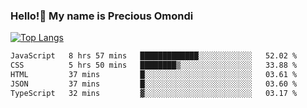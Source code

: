 ### Hello!👋 My name is Precious Omondi 

[![Top Langs](https://github-readme-stats.vercel.app/api/top-langs/?username=Presho99&langs_count=8&theme=dark)](https://github.com/Presho99/github-readme-stats)



<!--START_SECTION:waka-->

```txt
JavaScript   8 hrs 57 mins   █████████████░░░░░░░░░░░░   52.02 %
CSS          5 hrs 50 mins   ████████▒░░░░░░░░░░░░░░░░   33.88 %
HTML         37 mins         █░░░░░░░░░░░░░░░░░░░░░░░░   03.61 %
JSON         37 mins         █░░░░░░░░░░░░░░░░░░░░░░░░   03.60 %
TypeScript   32 mins         ▓░░░░░░░░░░░░░░░░░░░░░░░░   03.17 %
```

<!--END_SECTION:waka-->


